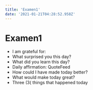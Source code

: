 ```yaml
---
title: 'Examen1'
date: '2021-01-21T04:28:52.958Z'
---
```


<!-- Exported from TiddlyWiki at 19:18, 22nd October 2022 -->

# Examen1

* I am grateful for:
* What surprised you this day?
* What did you learn this day?
* Daily affirmation: QuoteFeed
* How could I have made today better?
* What would make today great?
* Three (3( things that happened today
